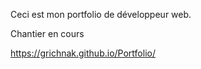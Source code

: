 Ceci est mon portfolio de développeur web. 

Chantier en cours

https://grichnak.github.io/Portfolio/
